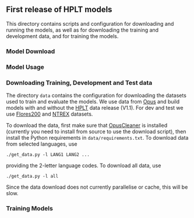 ## First release of HPLT models

This directory contains scripts and configuration for downloading and running the models, as well
as for downloading the training and development data, and for training the models. 

### Model Download

### Model Usage

### Downloading Training, Development and Test data

The directory `data` contains the configuration for downloading the datasets used to train and evaluate the models. We use data from [Opus](https://opus.nlpl.eu/) and build models with and without the 
[HPLT](https://hplt-project.org/) data release (V1.1). For dev and test we use  [Flores200](https://github.com/facebookresearch/flores/blob/main/flores200/README.md) and [NTREX](https://github.com/MicrosoftTranslator/NTREX) datasets.

To download the data, first make sure that [OpusCleaner](https://github.com/hplt-project/OpusCleaner) is installed (currently you need to install from 
source to use the download script), then install the Python requirements in `data/requirements.txt`. To 
download data from selected languages, use
```
./get_data.py -l LANG1 LANG2 ...
```
providing the 2-letter language codes.
To download all data, use
```
./get_data.py -l all
```
Since the data download does not currently parallelise or cache, this will be slow.

### Training Models
